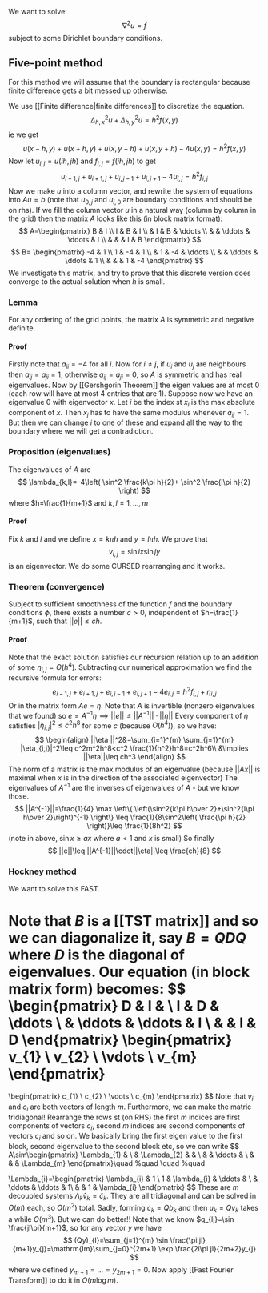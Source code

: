 We want to solve:
$$
\nabla^2u = f
$$
subject to some Dirichlet boundary conditions. 
## Five-point method
For this method we will assume that the boundary is rectangular 
because finite difference gets a bit messed up otherwise.

We use [[Finite difference|finite differences]] to discretize the equation. 
$$
\Delta_{h,x}^2u+\Delta_{h,y}^2u=h^2f(x,y)
$$
ie we get
$$
u(x-h,y)+u(x+h,y)+u(x,y-h)+u(x,y+h)-4u(x,y)=h^2f(x,y)
$$
Now let $u_{i,j}=u(ih,jh)$ and $f_{i,j}=f(ih,jh)$ to get
$$
u_{i-1,j}+u_{i+1,j}+u_{i,j-1}+u_{i,j+1}-4u_{i,j}=h^2f_{i,j}
$$
Now we make $u$ into a column vector, 
and rewrite the system of equations into $Au=b$ 
(note that $u_{0,j}$ and $u_{i,0}$ are boundary conditions and should be on rhs).
If we fill the column vector $u$ in a natural way 
(column by column in the grid)
then the matrix $A$ looks like this (in block matrix format):
$$
A=\begin{pmatrix} 
B & I  \\
I & B & I \\
 & I & B & \ddots  \\
 &  & \ddots & \ddots & I  \\
& & & I & B
\end{pmatrix}
$$
$$
B=
\begin{pmatrix}
-4 & 1  \\
1 & -4 & 1 \\
 & 1 & -4 & \ddots \\
& & \ddots & \ddots & 1 \\
& & & 1 & -4
\end{pmatrix}
$$
We investigate this matrix, and try to prove that 
this discrete version does converge to the actual solution when $h$ is small.
### Lemma
For any ordering of the grid points, 
the matrix $A$ is symmetric and negative definite.
#### Proof
Firstly note that $a_{ii}=-4$ for all $i$.
Now for $i\neq j$, if $u_{i}$ and $u_{j}$ are neighbours then $a_{ij}=a_{ji}=1$, 
otherwise $a_{ij}=a_{ji}=0$, so $A$ is symmetric and has real eigenvalues.
Now by [[Gershgorin Theorem]] the eigen values are at most $0$ 
(each row will have at most 4 entries that are $1$). 
Suppose now we have an eigenvalue 0 with eigenvector $x$. 
Let $i$ be the index st $x_i$ is the max absolute component of $x$. 
Then $x_j$ has to have the same modulus whenever $a_{ij}=1$. 
But then we can change $i$ to one of these and expand all the way to the boundary where we will get a contradiction.

### Proposition (eigenvalues)
The eigenvalues of $A$ are 
$$
\lambda_{k,l}=-4\left( \sin^2 \frac{k\pi h}{2}+ \sin^2 \frac{l\pi h}{2} \right)
$$
where $h=\frac{1}{m+1}$ and $k,l=1,\dots,m$

#### Proof
Fix $k$ and $l$ and we define $x=k\pi h$ and $y=l\pi h$. We prove that $$
v_{i,j}=\sin ix \sin jy
$$ is an eigenvector. We do some CURSED rearranging and it works.


### Theorem (convergence)
Subject to sufficient smoothness of the function $f$ and the boundary conditions $\phi$, there exists a number $c>0$, independent of $h=\frac{1}{m+1}$, such that $||e||\leq ch$.
#### Proof
Note that the exact solution satisfies our recursion relation up to an addition of some $\eta_{i,j}=O(h^{4})$. Subtracting our numerical approximation we find the recursive formula for errors:
$$
e_{i-1,j}+e_{i+1,j}+e_{i,j-1}+e_{i,j+1}-4e_{i,j}=h^2f_{i,j}+\eta_{i,j}
$$
Or in the matrix form $Ae=\eta$. Note that $A$ is invertible (nonzero eigenvalues that we found) so $e=A^{-1}\eta\implies ||e||\leq ||A^{-1}||\cdot||\eta||$
Every component of $\eta$ satisfies $|\eta_{i,j}|^2\leq c^2h^8$ for some $c$ (because $O(h^4)$), so we have:
$$
\begin{align}
||\eta ||^2&=\sum_{i=1}^{m} \sum_{j=1}^{m} |\eta_{i,j}|^2\leq c^2m^2h^8<c^2 \frac{1}{h^2}h^8=c^2h^6\\
&\implies ||\eta||\leq ch^3
\end{align}
$$
The norm of a matrix is the max modulus of an eigenvalue (because $||Ax||$ is maximal when $x$ is in the direction of the associated eigenvector)
The eigenvalues of $A^{-1}$ are the inverses of eigenvalues of $A$ - but we know those. 
$$
||A^{-1}||=\frac{1}{4} \max \left\{ \left(\sin^2{k\pi h\over 2}+\sin^2{l\pi h\over 2}\right)^{-1} \right\} \leq \frac{1}{8\sin^2\left( \frac{\pi h}{2} \right)}\leq \frac{1}{8h^2}
$$
(note in above, $\sin x\geq ax$ where $a<1$ and $x$ is small)
So finally 
$$
||e||\leq ||A^{-1}||\cdot||\eta||\leq \frac{ch}{8}
$$
### Hockney method
We want to solve this FAST.

Note that $B$ is a [[TST matrix]] and so we can diagonalize it, say $B=QDQ$ where $D$ is the diagonal of eigenvalues. Our equation (in block matrix form) becomes:
$$
\begin{pmatrix}
D & I &  \\
I & D & \ddots \\
 & \ddots  & \ddots & I \\
 &  & I & D
\end{pmatrix}
\begin{pmatrix}
v_{1} \\
v_{2} \\
\vdots \\
v_{m}
\end{pmatrix}
=
\begin{pmatrix}
c_{1} \\
c_{2} \\
\vdots \\
c_{m}
\end{pmatrix}
$$
Note that $v_{i}$ and $c_{i}$ are both vectors of length $m$.
Furthermore, we can make the matric tridiagonal! Rearrange the rows st (on RHS) the first $m$ indices are first components of vectors $c_{i}$, second $m$ indices are second components of vectors $c_{i}$ and so on. We basically bring the first eigen value to the first block, second eigenvalue to the second block etc, so we can write
$$
A\sim\begin{pmatrix}
\Lambda_{1} &   \\
 & \Lambda_{2} &   &  \\
 &  & \ddots &  \\
 &  &  & \Lambda_{m}
\end{pmatrix}\quad %quad
\quad %quad

\Lambda_{i}=\begin{pmatrix}
\lambda_{i} & 1 \\
1 & \lambda_{i} & \ddots &  \\
 & \ddots & \ddots  & 1\\
 &  & 1 & \lambda_{i}
\end{pmatrix}
$$
These are $m$ decoupled systems $\Lambda_{k}\hat{v}_{k}=\hat{c}_{k}$. They are all tridiagonal and can be solved in $O(m)$ each, so $O(m^2)$ total. Sadly, forming $c_{k}=Qb_{k}$ and then $u_{k}=Qv_{k}$ takes a while $O(m^{3})$. 
But we can do better!! Note that we know $q_{lj}=\sin \frac{jl\pi}{m+1}$, so for any vector $y$ we have
$$
(Qy)_{l}=\sum_{j=1}^{m} \sin \frac{\pi jl}{m+1}y_{j}=\mathrm{Im}\sum_{j=0}^{2m+1} \exp \frac{2i\pi jl}{2m+2}y_{j}
$$
where we defined $y_{m+1}=\dots=y_{2m+1}=0$. Now apply [[Fast Fourier Transform]] to do it in $O(m\log m)$.

